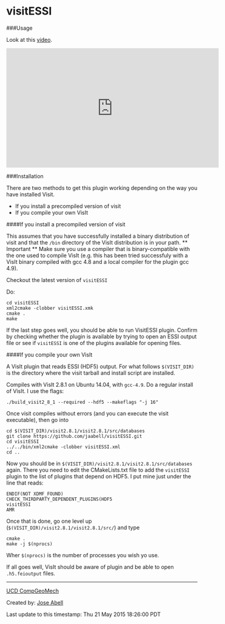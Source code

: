visitESSI
=========

###Usage

Look at this [video](https://www.youtube.com/watch?v=mrT5L4xsKs0).

<iframe width="560" height="315" src="https://www.youtube.com/embed/mrT5L4xsKs0" frameborder="0" allowfullscreen></iframe>

###Installation

There are two methods to get this plugin working depending on the way you have installed Visit.

* If you install a precompiled version of visit
* If you compile your own VisIt

####If you install a precompiled version of visit

This assumes that you have successfully installed a binary distribution of visit and that the `/bin` directory of the VisIt distribution is in your path. ** Important ** Make sure you use a compiler that is binary-compatible with the one used to compile VisIt (e.g. this has been tried successfuly with a VisIt binary compiled with gcc 4.8 and a local compiler for the plugin gcc 4.9).

Checkout the latest version of `visitESSI`

Do:

    cd visitESSI
    xml2cmake -clobber visitESSI.xmk
    cmake .
    make 
    
If the last step goes well, you should be able to run VisitESSI plugin. Confirm by checking whether the plugin is available by trying to open an ESSI output file or see if `visitESSI` is one of the plugins available for opening files.

####If you compile your own VisIt

A VisIt plugin that reads ESSI (HDF5) output. For what follows `$(VISIT_DIR)` is the directory where the visit tarball and install script are installed.

Compiles with VisIt 2.8.1 on Ubuntu 14.04, with `gcc-4.9`. Do a regular install of VisIt. I use the flags:

	./build_visit2_8_1 --required --hdf5 --makeflags "-j 16"

Once visit compiles without errors (and you can execute the visit executable), then go into

	cd $(VISIT_DIR)/visit2.8.1/visit2.8.1/src/databases
	git clone https://github.com/jaabell/visitESSI.git
	cd visitESSI
	../../bin/xml2cmake -clobber visitESSI.xml
	cd ..
	
Now you should be in `$(VISIT_DIR)/visit2.8.1/visit2.8.1/src/databases` again. There you need to edit
the CMakeLists.txt file to add the `visitESSI` plugin to the list of plugins that depend on HDF5. I put mine just under the line that reads:

	ENDIF(NOT XDMF_FOUND)
	CHECK_THIRDPARTY_DEPENDENT_PLUGINS(HDF5
	visitESSI
	AMR

Once that is done, go one level up (`$(VISIT_DIR)/visit2.8.1/visit2.8.1/src/`) and type

	cmake .
	make -j $(nprocs)
	
Wher `$(nprocs)` is the number of processes you wish yo use.

If all goes well, VisIt should be aware of plugin and be able to open `.h5.feioutput` files.


---
[UCD CompGeoMech](http://sokocalo.engr.ucdavis.edu/~jeremic/)

Created by: [Jose Abell](www.joseabell.com)

Last update to this timestamp: Thu 21 May 2015 18:26:00 PDT
